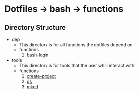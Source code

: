 # Dotfiles -> bash -> functions

## Directory Structure

- dep
  - This directory is for all functions the dotfiles depend on
  - functions
    1. [bash-login](/bash/functions/dep/bash-login.sh)
- tools
  - This directory is for tools that the user whill interact with
  - functions
    1. [create-project](/bash/functions/tools/create-project.sh)
    2. [gs](/bash/functions/tools/gs.sh)
    3. [mkcd](/bash/functions/tools/mkcd.sh)
